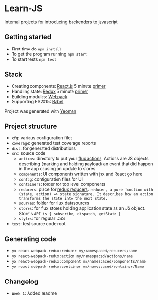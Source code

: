 # Learn-JS
Internal projects for introducing backenders to javascript

## Getting started

* First time do `npm install`
* To get the program running `npm start`
* To start tests `npm test`

## Stack 

* Creating components: [React.js](https://facebook.github.io/react/) 5 minute [primer](http://putaindecode.io/en/articles/js/react/)
* Handling state: [Redux](http://redux.js.org/) 5 minute [primer](http://redux.js.org/docs/basics/DataFlow.html)
* Building modules: [Webpack](https://webpack.github.io/)
* Supporting ES2015: [Babel](https://babeljs.io/)

Project was generated with [Yeoman](http://yeoman.io/)

## Project structure
+ `cfg`: various configuration files
+ `coverage`: generated test coverage reports
+ `dist`: for generated distributions
+ `src`: source code
  + `actions`: directory to put your [flux actions](https://facebook.github.io/react/blog/2014/07/30/flux-actions-and-the-dispatcher.html). Actions are JS objects describing (marking and holding payload) an event that did happen in the app causing an update to stores
  + `components`: UI components written with jsx and React go here
  + `config`: configuration files for UI 
  + `containers`: folder for top level components
  + `reducers`: place for [redux reducers](http://redux.js.org/docs/basics/Reducers.html). `reducer, a pure function with (state, action) => state signature. It describes how an action transforms the state into the next state.`
  + `sources`: folder for flux datasources
  + `stores`: for flux stores holding application state as an JS object. Store's `API is { subscribe, dispatch, getState }`
  + `styles`: for regular CSS
+ `test`: test source code root

## Generating code
+ `yo react-webpack-redux:reducer my/namespaced/reducers/name`
+ `yo react-webpack-redux:action my/namespaced/actions/name`
+ `yo react-webpack-redux:component my/namespaced/components/name`
+ `yo react-webpack-redux:container my/namespaced/container/Name`

## Changelog
+ `Week 1`: Added readme
